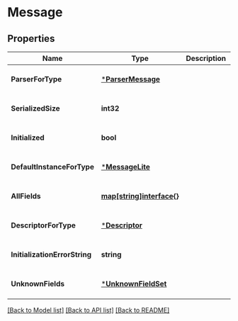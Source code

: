 # Message

## Properties
Name | Type | Description | Notes
------------ | ------------- | ------------- | -------------
**ParserForType** | [***ParserMessage**](ParserMessage.md) |  | [optional] [default to null]
**SerializedSize** | **int32** |  | [optional] [default to null]
**Initialized** | **bool** |  | [optional] [default to null]
**DefaultInstanceForType** | [***MessageLite**](MessageLite.md) |  | [optional] [default to null]
**AllFields** | [**map[string]interface{}**](interface{}.md) |  | [optional] [default to null]
**DescriptorForType** | [***Descriptor**](Descriptor.md) |  | [optional] [default to null]
**InitializationErrorString** | **string** |  | [optional] [default to null]
**UnknownFields** | [***UnknownFieldSet**](UnknownFieldSet.md) |  | [optional] [default to null]

[[Back to Model list]](../README.md#documentation-for-models) [[Back to API list]](../README.md#documentation-for-api-endpoints) [[Back to README]](../README.md)

